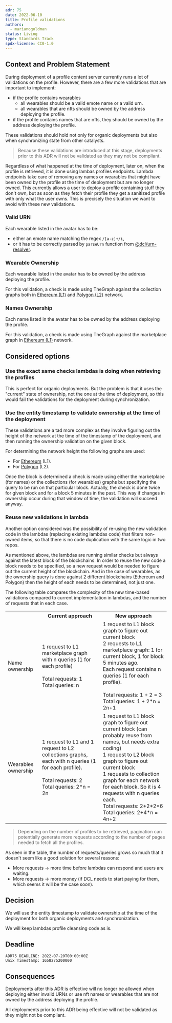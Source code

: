 ```yaml
---
adr: 75
date: 2022-06-10
title: Profile validations
authors:
  - marianogoldman
status: Living
type: Standards Track
spdx-license: CC0-1.0
---
```


## Context and Problem Statement

During deployment of a profile content server currently runs a lot of validations on the profile. However, there
are a few more validations that are important to implement:

- if the profile contains wearables
  - all wearables should be a valid emote name or a valid urn.
  - all wearables that are nfts should be owned by the address deploying the profile.
- if the profile contains names that are nfts, they should be owned by the address deploying the profile.

These validations should hold not only for organic deployments but also when synchronizing state from other catalysts.

> Because these validations are introduced at this stage, deployments prior to this ADR will not be validated as they may
> not be compliant.

Regardless of what happened at the time of deployment, later on, when the profile is retrieved, it is done using lambas
profiles endpoints. Lambda endpoints take care of removing any names or wearables that might have
been owned by the profile at the time of deployment but are no longer owned. This currently allows a user to deploy a profile
containing stuff they don't own, but as soon as they fetch their profile they get a sanitized profile with only what the user owns.
This is precisely the situation we want to avoid with these new validations.

### Valid URN

Each wearable listed in the avatar has to be:

- either an emote name matching the regex `/[a-z]+/i`,
- or it has to be correctly parsed by `parseUrn` function from [@dcl/urn-resolver](https://github.com/decentraland/urn-resolver).

### Wearable Ownership

Each wearable listed in the avatar has to be owned by the address deploying the profile.

For this validation, a check is made using TheGraph against the collection graphs both in
[Ethereum (L1)](https://thegraph.com/hosted-service/subgraph/decentraland/collections-ethereum-mainnet)
and [Polygon (L2)](https://thegraph.com/hosted-service/subgraph/decentraland/collections-matic-mainnet)
network.

### Names Ownership

Each name listed in the avatar has to be owned by the address deploying the profile.

For this validation, a check is made using TheGraph against the marketplace graph in
[Ethereum (L1)](https://thegraph.com/hosted-service/subgraph/decentraland/marketplace)
network.

## Considered options

### Use the exact same checks lambdas is doing when retrieving the profiles

This is perfect for organic deployments. But the problem is that it uses the
"current" state of ownership, not the one at the time of deployment, so this
would fail the validations for the deployment during synchronization.

### Use the entity timestamp to validate ownership at the time of the deployment

These validations are a tad more complex as they involve figuring out the height
of the network at the time of the timestamp of the deployment, and then running
the ownership validation on the given block.

For determining the network height the following graphs are used:

- For [Ethereum](https://thegraph.com/hosted-service/subgraph/decentraland/blocks-ethereum-mainnet) (L1).
- For [Polygon](https://thegraph.com/hosted-service/subgraph/decentraland/blocks-matic-mainnet) (L2).

Once the block is determined a check is made using either the marketplace (for names) or the collections
(for wearables) graphs but specifying the query to be run on that particular block. Actually, the check
is done twice for given block and for a block 5 minutes in the past. This way if changes in ownership occur
during that window of time, the validation will succeed anyway.

### Reuse new validations in lambda

Another option considered was the possibility of re-using the new validation code in the lambdas
(replacing existing lambdas code) that filters non-owned items, so that there is no code duplication
with the same logic in two repos.

As mentioned above, the lambdas are running similar checks but always against the latest block
of the blockchains. In order to reuse the new code a block needs to be specified, so a new
request would be needed to figure out the current height of the blockchain. And in the case of
wearables, as the ownership query is done against 2 different blockchains (Ethereum and Polygon)
then the height of each needs to be determined, not just one.

The following table compares the complexity of the new time-based validations compared to
current implementation in lambdas, and the number of requests that in each case.

<table>
  <tr>
    <th></th>
    <th>Current approach</th>
    <th>New approach</th>
  </tr>
  <tr>
    <td>Name ownership</td>
    <td>
      1 request to L1 marketplace graph with n queries (1 for each profile) <br/><br/>
      Total requests: 1 <br/>
      Total queries: n <br/>
    </td>
    <td>
      1 request to L1 block graph to figure out current block<br/>
      2 requests to L1 marketplace graph: 1 for current block, 1 for block 5 minutes ago.<br/>
      Each request contains n queries (1 for each profile).<br/><br/>
      Total requests: 1 + 2 = 3 <br/>
      Total queries: 1 + 2*n = 2n+1 <br/>
    </td>
  </tr>
  <tr>
    <td>Wearables ownership</td>
    <td>
      1 request to L1 and 1 request to L2 collections graphs, each with n queries (1 for each profile).<br/><br/>
      Total requests: 2<br/>
      Total queries: 2*n = 2n<br/>
    </td>
    <td>
      1 request to L1 block graph to figure out current block (can probably reuse from names, but needs extra coding)<br/>
      1 request to L2 block graph to figure out current block<br/>
      1 requests to collection graph for each network for each block. So it is 4 requests with n queries each.<br/> 
      Total requests: 2+2*2=6<br/>
      Total queries: 2+4*n = 4n+2<br/>
    </td>
  </tr>
</table>

> Depending on the number of profiles to be retrieved, pagination can potentially generate more requests according
> to the number of pages needed to fetch all the profiles.

As seen in the table, the number of requests/queries grows so much that it doesn't seem like a good
solution for several reasons:

- More requests -> more time before lambdas can respond and users are waiting.
- More requests -> more money (if DCL needs to start paying for them, which seems it will be the case soon).

## Decision

We will use the entity timestamp to validate ownership at the time of the deployment for
both organic deployments and synchronization.

We will keep lambdas profile cleansing code as is.

## Deadline

    ADR75_DEADLINE: 2022-07-20T00:00:00Z
    Unix Timestamp: 1658275200000

## Consequences

Deployments after this ADR is effective will no longer be allowed when deploying either
invalid URNs or use nft names or wearables that are not owned by the address deploying the
profile.

All deployments prior to this ADR being effective will not be validated as they might
not be compliant.
